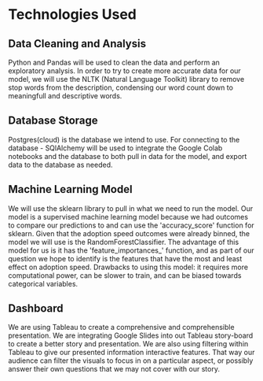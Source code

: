 # Technologies Used
## Data Cleaning and Analysis
Python and Pandas will be used to clean the data and perform an exploratory analysis. 
In order to try to create more accurate data for our model, we will use the NLTK (Natural Language Toolkit) library to remove stop words from the description, condensing our word count down to meaningfull and descriptive words. 

## Database Storage
Postgres(cloud) is the database we intend to use. 
For connecting to the database - SQlAlchemy will be used to integrate the Google Colab notebooks and the database to both pull in data for the model, and export data to the database as needed.

## Machine Learning Model
We will use the sklearn library to pull in what we need to run the model.
Our model is a supervised machine learning model because we had outcomes to compare our predictions to and can use the 'accuracy_score' function for sklearn. Given that the adoption speed outcomes were already binned, the model we will use is the RandomForestClassifier. The advantage of this model for us is it has the 'feature_importances_' function, and as part of our question we hope to identify is the features that have the most and least effect on adoption speed. Drawbacks to using this model: it requires more computational power, can be slower to train, and can be biased towards categorical variables.

## Dashboard
We are using Tableau to create a comprehensive and comprehensible presentation. We are integrating Google Slides into out Tableau story-board to create a better story and presentation. We are also using filtering within Tableau to give our presented information interactive features. That way our audience can filter the visuals to focus in on a particular aspect, or possibly answer their own questions that we may not cover with our story.
